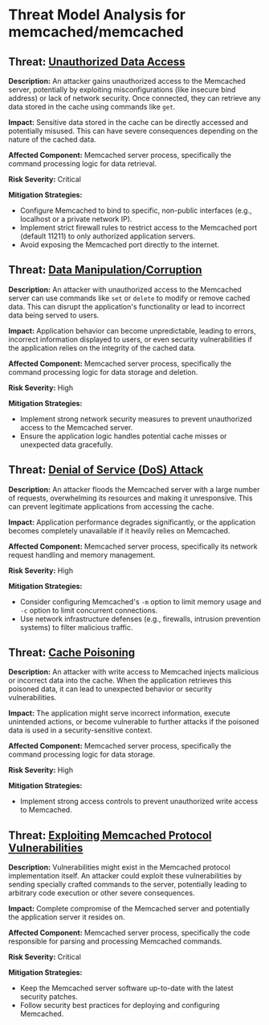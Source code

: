 # Threat Model Analysis for memcached/memcached

## Threat: [Unauthorized Data Access](./threats/unauthorized_data_access.md)

**Description:** An attacker gains unauthorized access to the Memcached server, potentially by exploiting misconfigurations (like insecure bind address) or lack of network security. Once connected, they can retrieve any data stored in the cache using commands like `get`.

**Impact:**  Sensitive data stored in the cache can be directly accessed and potentially misused. This can have severe consequences depending on the nature of the cached data.

**Affected Component:** Memcached server process, specifically the command processing logic for data retrieval.

**Risk Severity:** Critical

**Mitigation Strategies:**
* Configure Memcached to bind to specific, non-public interfaces (e.g., localhost or a private network IP).
* Implement strict firewall rules to restrict access to the Memcached port (default 11211) to only authorized application servers.
* Avoid exposing the Memcached port directly to the internet.

## Threat: [Data Manipulation/Corruption](./threats/data_manipulationcorruption.md)

**Description:** An attacker with unauthorized access to the Memcached server can use commands like `set` or `delete` to modify or remove cached data. This can disrupt the application's functionality or lead to incorrect data being served to users.

**Impact:** Application behavior can become unpredictable, leading to errors, incorrect information displayed to users, or even security vulnerabilities if the application relies on the integrity of the cached data.

**Affected Component:** Memcached server process, specifically the command processing logic for data storage and deletion.

**Risk Severity:** High

**Mitigation Strategies:**
* Implement strong network security measures to prevent unauthorized access to the Memcached server.
* Ensure the application logic handles potential cache misses or unexpected data gracefully.

## Threat: [Denial of Service (DoS) Attack](./threats/denial_of_service_(dos)_attack.md)

**Description:** An attacker floods the Memcached server with a large number of requests, overwhelming its resources and making it unresponsive. This can prevent legitimate applications from accessing the cache.

**Impact:** Application performance degrades significantly, or the application becomes completely unavailable if it heavily relies on Memcached.

**Affected Component:** Memcached server process, specifically its network request handling and memory management.

**Risk Severity:** High

**Mitigation Strategies:**
* Consider configuring Memcached's `-m` option to limit memory usage and `-c` option to limit concurrent connections.
* Use network infrastructure defenses (e.g., firewalls, intrusion prevention systems) to filter malicious traffic.

## Threat: [Cache Poisoning](./threats/cache_poisoning.md)

**Description:** An attacker with write access to Memcached injects malicious or incorrect data into the cache. When the application retrieves this poisoned data, it can lead to unexpected behavior or security vulnerabilities.

**Impact:** The application might serve incorrect information, execute unintended actions, or become vulnerable to further attacks if the poisoned data is used in a security-sensitive context.

**Affected Component:** Memcached server process, specifically the command processing logic for data storage.

**Risk Severity:** High

**Mitigation Strategies:**
* Implement strong access controls to prevent unauthorized write access to Memcached.

## Threat: [Exploiting Memcached Protocol Vulnerabilities](./threats/exploiting_memcached_protocol_vulnerabilities.md)

**Description:**  Vulnerabilities might exist in the Memcached protocol implementation itself. An attacker could exploit these vulnerabilities by sending specially crafted commands to the server, potentially leading to arbitrary code execution or other severe consequences.

**Impact:**  Complete compromise of the Memcached server and potentially the application server it resides on.

**Affected Component:** Memcached server process, specifically the code responsible for parsing and processing Memcached commands.

**Risk Severity:** Critical

**Mitigation Strategies:**
* Keep the Memcached server software up-to-date with the latest security patches.
* Follow security best practices for deploying and configuring Memcached.


